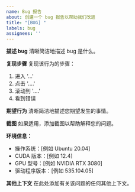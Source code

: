 ```yaml
---
name: Bug 报告
about: 创建一个 bug 报告以帮助我们改进
title: "[BUG] "
labels: bug
assignees: ''
---
```


**描述 bug**
清晰简洁地描述 bug 是什么。

**复现步骤**
复现该行为的步骤：
1. 进入 '...'
2. 点击 '....'
3. 滚动到 '....'
4. 看到错误

**期望行为**
清晰简洁地描述您期望发生的事情。

**截图**
如果适用，添加截图以帮助解释您的问题。

**环境信息：**
 - 操作系统：[例如 Ubuntu 20.04]
 - CUDA 版本：[例如 12.4]
 - GPU 型号：[例如 NVIDIA RTX 3080]
 - 驱动程序版本：[例如 535.104.05]

**其他上下文**
在此处添加有关该问题的任何其他上下文。 